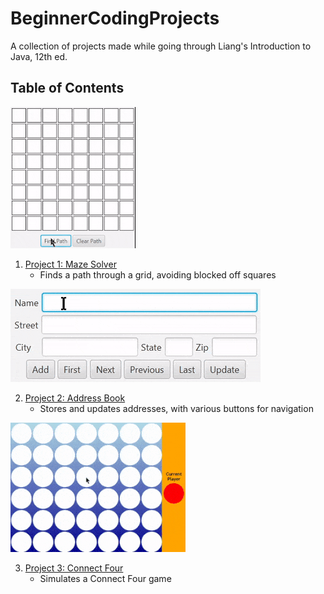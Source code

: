 # BeginnerCodingProjects

A collection of projects made while going through Liang's Introduction to Java, 12th ed.

## Table of Contents
![MazeSolver Example](https://github.com/rybear927/BeginnerCodingProjects/blob/main/Project1MazeSolver/mazeExampleMedium.gif)
1. [Project 1: Maze Solver](https://github.com/rybear927/BeginnerCodingProjects/tree/main/Project1MazeSolver)
   - Finds a path through a grid, avoiding blocked off squares

![Address Book Example](https://github.com/rybear927/BeginnerCodingProjects/blob/main/Project2SimpleAddressBook/addressBook.gif)

2. [Project 2: Address Book](https://github.com/rybear927/BeginnerCodingProjects/tree/main/Project2SimpleAddressBook)
   - Stores and updates addresses, with various buttons for navigation
  
![Connect Four Example](https://github.com/rybear927/BeginnerCodingProjects/blob/main/Project3Connect4/connect4DemoMedium.gif)

3. [Project 3: Connect Four](https://github.com/rybear927/BeginnerCodingProjects/tree/main/Project3Connect4)
   - Simulates a Connect Four game
